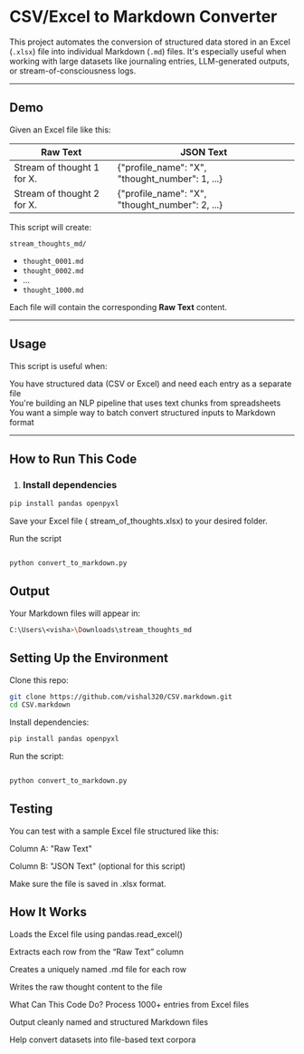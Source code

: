 # CSV/Excel to Markdown Converter

This project automates the conversion of structured data stored in an Excel (`.xlsx`) file into individual Markdown (`.md`) files. It's especially useful when working with large datasets like journaling entries, LLM-generated outputs, or stream-of-consciousness logs.

---

## Demo

Given an Excel file like this:

| Raw Text                        | JSON Text                                                   |
|--------------------------------|--------------------------------------------------------------|
| Stream of thought 1 for X.     | {"profile_name": "X", "thought_number": 1, ...}              |
| Stream of thought 2 for X.     | {"profile_name": "X", "thought_number": 2, ...}              |

This script will create:

`stream_thoughts_md/`
- `thought_0001.md`
- `thought_0002.md`
- ...
- `thought_1000.md`

Each file will contain the corresponding **Raw Text** content.

---

## Usage

This script is useful when:

 You have structured data (CSV or Excel) and need each entry as a separate file  
 You're building an NLP pipeline that uses text chunks from spreadsheets  
You want a simple way to batch convert structured inputs to Markdown format  

---

## How to Run This Code

1. ### Install dependencies
```bash
pip install pandas openpyxl
```
Save your Excel file ( stream_of_thoughts.xlsx) to your desired folder.

Run the script
```python

python convert_to_markdown.py
```
## Output
Your Markdown files will appear in:

```bash
C:\Users\<visha>\Downloads\stream_thoughts_md
```

## Setting Up the Environment
Clone this repo:

```bash
git clone https://github.com/vishal320/CSV.markdown.git
cd CSV.markdown

```
Install dependencies:

```bash
pip install pandas openpyxl
```
Run the script:

```bash

python convert_to_markdown.py
```
## Testing
You can test with a sample Excel file structured like this:

Column A: "Raw Text"

Column B: "JSON Text" (optional for this script)

Make sure the file is saved in .xlsx format.

## How It Works
Loads the Excel file using pandas.read_excel()

Extracts each row from the “Raw Text” column

Creates a uniquely named .md file for each row

Writes the raw thought content to the file

What Can This Code Do?
 Process 1000+ entries from Excel files

Output cleanly named and structured Markdown files

Help convert datasets into file-based text corpora
